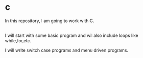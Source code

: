 # c
In this repository, I am going to work with C.

<br> I will start with some basic program and wil also include loops like while,for,etc.


<P> I will write switch case programs and menu driven programs. </P>
